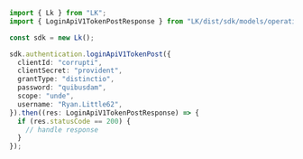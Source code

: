 <!-- Start SDK Example Usage -->
```typescript
import { Lk } from "LK";
import { LoginApiV1TokenPostResponse } from "LK/dist/sdk/models/operations";

const sdk = new Lk();

sdk.authentication.loginApiV1TokenPost({
  clientId: "corrupti",
  clientSecret: "provident",
  grantType: "distinctio",
  password: "quibusdam",
  scope: "unde",
  username: "Ryan.Little62",
}).then((res: LoginApiV1TokenPostResponse) => {
  if (res.statusCode == 200) {
    // handle response
  }
});
```
<!-- End SDK Example Usage -->